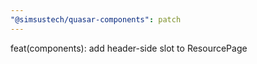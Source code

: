 ```yaml
---
"@simsustech/quasar-components": patch
---
```


feat(components): add header-side slot to ResourcePage
